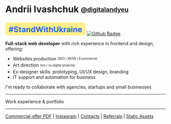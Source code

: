 # Andrii Ivashchuk <sub><sup>[@digitalandyeu](http://github.com/digitalandyeu)</sub></sup>

[![StandWithUkraine](https://raw.githubusercontent.com/vshymanskyy/StandWithUkraine/main/badges/StandWithUkraine.svg)](https://github.com/vshymanskyy/StandWithUkraine) 
[![Github Badge](https://img.shields.io/github/followers/andriilive?label=@andriilive&style=social)](https://www.github.com/andriilive)

**Full-stack web developer** with rich experience in frontend and design, offering:

- Websites production <sub><sup>(SEO / WOW / Ecommerce)</sub></sup>
- Art direction <sub><sup>(sm / xs digital projects)</sub></sup>
- Ex-designer skills: prototyping, UI/UX design, branding
- IT support and automation for business

I'm ready to collaborate with agencies, startups and small businesses 

---

Work experience & portfolio 

---
<!-- START:LINKS -->
[Commercial offer PDF](http://andriilive.github.io) |
[Instagram](https://www.instagram.com/digitalandy.eu) |
[Contacts](https://raw.githubusercontent.com/andriilive/andriilive/main/public/data/contacts.json) |
[Referrals](https://raw.githubusercontent.com/andriilive/andriilive/main/public/data/referrals.json) |
[Static Assets](https://github.com/andriilive/andriilive/tree/main/public/data)
<!-- END:SKILLS -->
